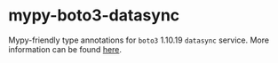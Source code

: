 # mypy-boto3-datasync

Mypy-friendly type annotations for `boto3` 1.10.19 `datasync` service.
More information can be found [here](https://github.com/vemel/mypy_boto3).
